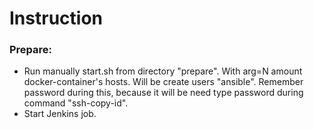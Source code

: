 # Instruction  

### Prepare:
- Run manually start.sh from directory "prepare". With arg=N amount docker-container's hosts. Will be create users "ansible". Remember password during this, because it will be need type password during command "ssh-copy-id".
- Start Jenkins job.

